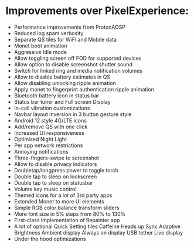 # Improvements over PixelExperience:
- Performance improvements from ProtonAOSP
- Reduced log spam verbosity
- Separate QS tiles for WiFi and Mobile data
- Monet boot animation
- Aggressive Idle mode
- Allow toggling screen off FOD for supported devices 
- Allow option to disable screenshot shutter sound
- Switch for linked ring and media notification volumes
- Allow to disable battery estimates in QS
- Allow disabling unlocking ripple animation
- Apply monet to fingerprint authentication ripple animation
- Bluetooth battery icon in status bar
- Status bar tuner and Full screen Display
- In-call vibration customizations
- Navbar layout inversion in 3 button gesture style
- Android 12 style 4G/LTE icons
- Add/remove QS with one click
- Increased UI responsiveness
- Optimized Night Light
- Per app network restrictions
- Annoying notifications
- Three-fingers-swipe to screenshot
- Allow to disable privacy indicators
- Doubletap/longpress power to toggle torch
- Double tap to sleep on lockscreen
- Double tap to sleep on statusbar
- Volume key music control
- Themed icons for a lot of 3rd party apps
- Extended Monet to more UI elements
- Simple RGB color balance transform sliders
- More font size in 5% steps from 80% to 130%
- First-class implementation of Repainter app
- A lot of optional Quick Setting tiles
  Caffeine
  Heads up
  Sync
  Adaptive Brightness
  Ambient display
  Always on display
  USB tether
  Live display
- Under the hood optimizations
